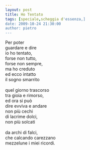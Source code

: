 ```yaml
---
layout: post
title: Ho Tentato
tags: [speciale,scheggia d'essenza,]
date: 2009-10-24 21:30:00
author: pietro
---
```

Per poter<br/>guardare e dire<br/>io ho tentato,<br/>forse non tutto,<br/>forse non sempre,<br/>ma ho creduto<br/>ed ecco intatto<br/>il sogno smarrito<br/><br/>quel giorno trascorso<br/>tra gioia e rimorso,<br/>ed ora si può<br/>dire evviva e andare<br/>non più cechi<br/>di lacrime dolci,<br/>non più solcati<br/><br/>da archi di falci,<br/>che calcando carezzano<br/>mezzelune i miei ricordi.
